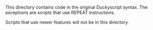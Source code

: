 This directory contains code in the original Duckyscript syntax.  The exceptions are scripts that use REPEAT instructions.

Scripts that use newer features will not be in this directory.
